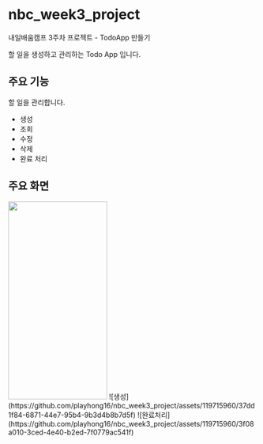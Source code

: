 # nbc_week3_project
내일배움캠프 3주차 프로젝트 - TodoApp 만들기

할 일을 생성하고 관리하는 Todo App 입니다.

## 주요 기능

할 일을 관리합니다.
- 생성
- 조회
- 수정
- 삭제
- 완료 처리


## 주요 화면
<img src="[이미지주소.png](https://github.com/playhong16/nbc_week3_project/assets/119715960/49e1ff40-e47f-4480-9457-a11df44badcc)" width="200" height="400"/>
![생성](https://github.com/playhong16/nbc_week3_project/assets/119715960/37dd1f84-6871-44e7-95b4-9b3d4b8b7d5f)
![완료처리](https://github.com/playhong16/nbc_week3_project/assets/119715960/3f08a010-3ced-4e40-b2ed-7f0779ac541f)
